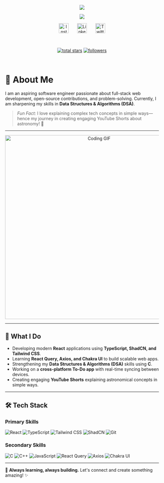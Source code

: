 <p align="center">
  <a href="YOUR_GITHUB_LINK_HERE">
    <img src="https://readme-typing-svg.demolab.com/?lines=Aspiring%20Software%20Engineer&font=Fira%20Code&center=true&width=440&height=45&color=f75c7e&vCenter=true&pause=1000&size=22&repeat=false" />
  </a>
</p>

<p align="center">
  <a href="YOUR_GITHUB_LINK_HERE">
    <img src="https://readme-typing-svg.demolab.com/?lines=React%20%7C%20TypeScript%20%7C%20Tailwind%20%7C%20ShadCN;Data%20Structures%20%26%20Algorithms;Building%20Scalable%20Solutions&font=Fira%20Code&center=true&width=440&height=45&color=f75c7e&vCenter=true&pause=1000&size=22" />
  </a>
</p>

<!-- Social icons section -->
<p align="center">
  <a href="YOUR_INSTAGRAM_LINK"><img width="32px" alt="Instagram" title="Instagram" src="https://i.imgur.com/qiXu7b2.png"/></a>
  &#8287;&#8287;&#8287;&#8287;&#8287;
  <a href="YOUR_LINKEDIN_LINK"><img width="32px" alt="LinkedIn" title="LinkedIn" src="https://i.imgur.com/yRpa1dQ.png"/></a>
  &#8287;&#8287;&#8287;&#8287;&#8287;
  <a href="YOUR_TWITTER_LINK"><img width="32px" alt="Twitter" title="Twitter" src="https://i.imgur.com/AixJgnm.png"/></a>
</p>

<br/>

<!-- Social badges section -->
<p align="center">
  <a href="YOUR_GITHUB_LINK_HERE?tab=repositories&sort=stargazers">
    <img alt="total stars" title="Total stars on GitHub" src="https://custom-icon-badges.demolab.com/github/stars/YOUR_GITHUB_USERNAME?color=55960c&style=for-the-badge&labelColor=488207&logo=star"/></a>
  <a href="YOUR_GITHUB_LINK_HERE?tab=followers">
    <img alt="followers" title="Follow me on GitHub" src="https://custom-icon-badges.demolab.com/github/followers/YOUR_GITHUB_USERNAME?color=236ad3&labelColor=1155ba&style=for-the-badge&logo=person-add&label=Follow&logoColor=white"/></a>
</p>

<br/>

# 👋 About Me

I am an aspiring software engineer passionate about full-stack web development, open-source contributions, and problem-solving. Currently, I am sharpening my skills in **Data Structures & Algorithms (DSA)**.

> *Fun Fact:* I love explaining complex tech concepts in simple ways—hence my journey in creating engaging YouTube Shorts about astronomy! 🚀

---

<div align="center">
  <img src="https://media.giphy.com/media/L1R1tvI9svkIWwpVYr/giphy.gif" alt="Coding GIF" width="600"/>
</div>

---

## 💼 What I Do

- Developing modern **React** applications using **TypeScript, ShadCN, and Tailwind CSS**.
- Learning **React Query, Axios, and Chakra UI** to build scalable web apps.
- Strengthening my **Data Structures & Algorithms (DSA)** skills using **C**.
- Working on a **cross-platform To-Do app** with real-time syncing between devices.
- Creating engaging **YouTube Shorts** explaining astronomical concepts in simple ways.

---

## 🛠 Tech Stack

### Primary Skills

![React](https://img.shields.io/badge/React-%2320232a.svg?style=for-the-badge&logo=react&logoColor=%2361DAFB)
![TypeScript](https://img.shields.io/badge/TypeScript-%23007ACC.svg?style=for-the-badge&logo=typescript&logoColor=white)
![Tailwind CSS](https://img.shields.io/badge/Tailwind%20CSS-%2306B6D4.svg?style=for-the-badge&logo=tailwindcss&logoColor=white)
![ShadCN](https://img.shields.io/badge/ShadCN-%23FFCA28.svg?style=for-the-badge&logo=react&logoColor=black)
![Git](https://img.shields.io/badge/Git-%23F1502F.svg?style=for-the-badge&logo=git&logoColor=white)

### Secondary Skills

![C](https://img.shields.io/badge/C-%2300599C.svg?style=for-the-badge&logo=c&logoColor=white)
![C++](https://img.shields.io/badge/C%2B%2B-%2300599C.svg?style=for-the-badge&logo=c%2B%2B&logoColor=white)
![JavaScript](https://img.shields.io/badge/JavaScript-%23323330.svg?style=for-the-badge&logo=javascript&logoColor=%23F7DF1E)
![React Query](https://img.shields.io/badge/React%20Query-%23FF4154.svg?style=for-the-badge&logo=reactquery&logoColor=white)
![Axios](https://img.shields.io/badge/Axios-%2320232a.svg?style=for-the-badge&logo=axios&logoColor=white)
![Chakra UI](https://img.shields.io/badge/Chakra%20UI-%23008FF5.svg?style=for-the-badge&logo=chakraui&logoColor=white)

---

🚀 **Always learning, always building.** Let's connect and create something amazing! ✨
